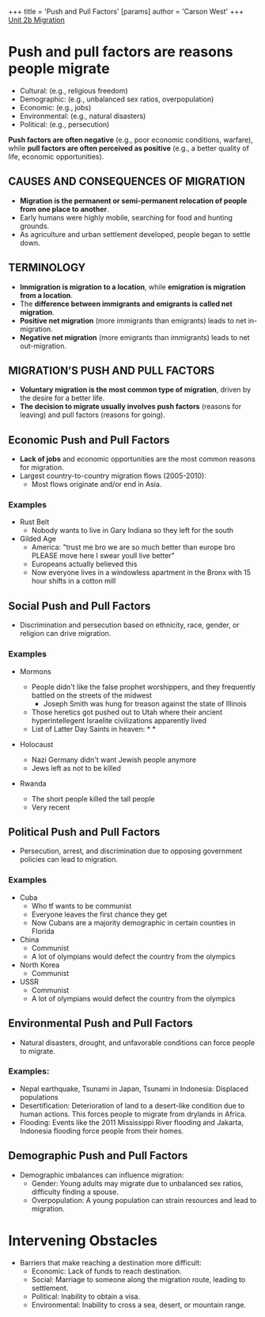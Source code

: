 +++
 title = 'Push and Pull Factors'
[params]
	author = 'Carson West'
+++
[Unit 2b Migration](./../unit-2b-migration/)
# Push and pull factors are reasons people migrate
* Cultural: (e.g., religious freedom)
* Demographic: (e.g., unbalanced sex ratios, overpopulation)
* Economic: (e.g., jobs)
* Environmental: (e.g., natural disasters)
* Political: (e.g., persecution)

**Push factors are often negative** (e.g., poor economic conditions, warfare), while **pull factors are often perceived as positive** (e.g., a better quality of life, economic opportunities).

## CAUSES AND CONSEQUENCES OF MIGRATION
* **Migration is the permanent or semi-permanent relocation of people from one place to another**.
* Early humans were highly mobile, searching for food and hunting grounds.
* As agriculture and urban settlement developed, people began to settle down.

## TERMINOLOGY

* **Immigration is migration to a location**, while **emigration is migration from a location**.
* The **difference between immigrants and emigrants is called net migration**.
* **Positive net migration** (more immigrants than emigrants) leads to net in-migration.
* **Negative net migration** (more emigrants than immigrants) leads to net out-migration.


## MIGRATION’S PUSH AND PULL FACTORS

* **Voluntary migration is the most common type of migration**, driven by the desire for a better life.
* **The decision to migrate usually involves push factors** (reasons for leaving) and pull factors (reasons for going).
## Economic Push and Pull Factors
* **Lack of jobs** and economic opportunities are the most common reasons for migration.
* Largest country-to-country migration flows (2005-2010):
    * Most flows originate and/or end in Asia.
### Examples
* Rust Belt
	* Nobody wants to live in Gary Indiana so they left for the south
* Gilded Age
	* America: "trust me bro we are so much better than europe bro PLEASE move here I swear youll live better"
	* Europeans actually believed this
	* Now everyone lives in a windowless apartment in the Bronx with 15 hour shifts in a  cotton mill

## Social Push and Pull Factors

* Discrimination and persecution based on ethnicity, race, gender, or religion can drive migration.
### Examples
* Mormons
	* People didn't like the false prophet worshippers, and they frequently battled on the streets of the midwest
		* Joseph Smith was hung for treason against the state of Illinois
	* Those heretics got pushed out to Utah where their ancient hyperintellegent Israelite civilizations apparently lived
	* List of Latter Day Saints in heaven:
		* 
		* 

* Holocaust
	* Nazi Germany didn't want Jewish people anymore
	* Jews left as not to be killed
* Rwanda
	* The short people killed the tall people
	* Very recent

## Political Push and Pull Factors

* Persecution, arrest, and discrimination due to opposing government policies can lead to migration.
### Examples
- Cuba
	- Who tf wants to be communist
	- Everyone leaves the first chance they get
	- Now Cubans are a majority demographic in certain counties in Florida
- China
	- Communist
	- A lot of olympians would defect the country from the olympics
- North Korea
	- Communist
- USSR
	- Communist
	- A lot of olympians would defect the country from the olympics

## Environmental Push and Pull Factors

* Natural disasters, drought, and unfavorable conditions can force people to migrate.

### Examples:
* Nepal earthquake, Tsunami in Japan, Tsunami in Indonesia: Displaced populations
* Desertification: Deterioration of land to a desert-like condition due to human actions. This forces people to migrate from drylands in Africa.
* Flooding: Events like the 2011 Mississippi River flooding and Jakarta, Indonesia flooding force people from their homes.

## Demographic Push and Pull Factors

* Demographic imbalances can influence migration:
    * Gender:  Young adults may migrate due to unbalanced sex ratios, difficulty finding a spouse.
    * Overpopulation: A young population can strain resources and lead to migration.

# Intervening Obstacles

* Barriers that make reaching a destination more difficult:
    * Economic: Lack of funds to reach destination.
    * Social: Marriage to someone along the migration route, leading to settlement.
    * Political: Inability to obtain a visa.
    * Environmental: Inability to cross a sea, desert, or mountain range. 
